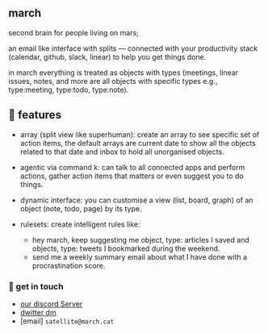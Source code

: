 ## march

second brain for people living on mars;

an email like interface with splits — connected with your productivity stack (calendar, github, slack, linear) to help you get things done.  

in march everything is treated as objects with types (meetings, linear issues, notes, and more are all objects with specific types e.g., type:meeting, type:todo, type:note).  

## 🚀 features

- array (split view like superhuman): create an array to see specific set of action items, the default arrays are current date to show all the objects related to that date and inbox to hold all unorganised objects.  

- agentic via command k: can talk to all connected apps and perform actions, gather action items that matters or even suggest you to do things.  

- dynamic interface: you can customise a view (list, board, graph) of an object (note, todo, page) by its type.  

- rulesets: create intelligent rules like:  
  - hey march, keep suggesting me object, type: articles I saved and objects, type: tweets I bookmarked during the weekend.  
  - send me a weekly summary email about what I have done with a procrastination score.  
 
### 💬 get in touch

- [our discord Server](https://discord.gg/sugJGckV86)
- [dwitter dm](https://x.com/_marchhq)
- [email] `satellite@march.cat`
